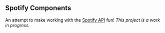 ## Spotify Components

An attempt to make working with the [Spotify API](https://developer.spotify.com/documentation/web-api/) fun!
_This project is a work in progress._
